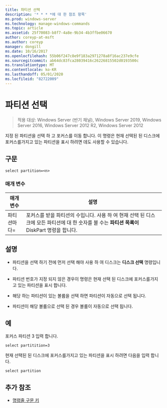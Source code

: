 ```yaml
---
title: 파티션 선택
description: '* * * *에 대 한 참조 항목'
ms.prod: windows-server
ms.technology: manage-windows-commands
ms.topic: article
ms.assetid: 25f70083-b8f7-4a8e-9b34-4b3ffbe06670
author: coreyp-at-msft
ms.author: coreyp
manager: dongill
ms.date: 10/16/2017
ms.openlocfilehash: 55b06f247c8e9f183a2971278a8f16ac237e9cfe
ms.sourcegitcommit: ab64dc83fca28039416c26226815502d0193500c
ms.translationtype: MT
ms.contentlocale: ko-KR
ms.lasthandoff: 05/01/2020
ms.locfileid: "82722009"
---
```

# <a name="select-partition"></a>파티션 선택

> 적용 대상: Windows Server (반기 채널), Windows Server 2019, Windows Server 2016, Windows Server 2012 R2, Windows Server 2012

지정 된 파티션을 선택 하 고 포커스를 이동 합니다. 이 명령은 현재 선택된 된 디스크에 포커스를가지고 있는 파티션을 표시 하려면 데도 사용할 수 있습니다.  
  
  
  
## <a name="syntax"></a>구문  
  
```  
select partition=<n>  
```  
  
### <a name="parameters"></a>매개 변수  
  
|   매개 변수    |                                                                                    설명                                                                                    |
|----------------|-----------------------------------------------------------------------------------------------------------------------------------------------------------------------------------|
| 파티션마다\=<n> | 포커스를 받을 파티션의 수입니다. 사용 하 여 현재 선택 된 디스크에 모든 파티션에 대 한 숫자를 볼 수는 **파티션 목록이** DiskPart 명령을 합니다. |
  
## <a name="remarks"></a>설명  
  
-   파티션을 선택 하기 전에 먼저 선택 해야 사용 하 여 디스크는 **디스크 선택** 명령입니다.  
  
-   파티션 번호가 지정 되지 않은 경우이 명령은 현재 선택 된 디스크에 포커스를가지고 있는 파티션을 표시 합니다.  
  
-   해당 하는 파티션이 있는 볼륨을 선택 하면 파티션이 자동으로 선택 됩니다.  
  
-   파티션이 해당 볼륨으로 선택 된 경우 볼륨이 자동으로 선택 됩니다.  
  
## <a name="examples"></a>예  
포커스 파티션 3 입력 합니다.  
  
```  
select partitition=3  
```  
  
현재 선택된 된 디스크에 포커스를가지고 있는 파티션을 표시 하려면 다음을 입력 합니다.  
  
```  
select partition  
```  
  
## <a name="additional-references"></a>추가 참조  
- [명령줄 구문 키](command-line-syntax-key.md)  
  

  

